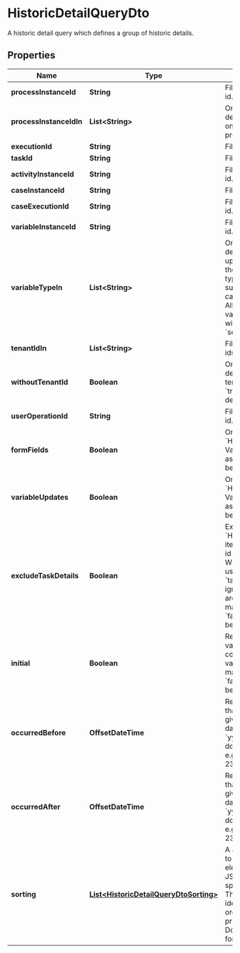

# HistoricDetailQueryDto

A historic detail query which defines a group of historic details.

## Properties

Name | Type | Description | Notes
------------ | ------------- | ------------- | -------------
**processInstanceId** | **String** | Filter by process instance id. |  [optional]
**processInstanceIdIn** | **List&lt;String&gt;** | Only include historic details which belong to one of the passed  process instance ids. |  [optional]
**executionId** | **String** | Filter by execution id. |  [optional]
**taskId** | **String** | Filter by task id. |  [optional]
**activityInstanceId** | **String** | Filter by activity instance id. |  [optional]
**caseInstanceId** | **String** | Filter by case instance id. |  [optional]
**caseExecutionId** | **String** | Filter by case execution id. |  [optional]
**variableInstanceId** | **String** | Filter by variable instance id. |  [optional]
**variableTypeIn** | **List&lt;String&gt;** | Only include historic details where the variable updates belong to one of the passed  list of variable types. A list of all supported variable types can be found [here](https://docs.camunda.org/manual/7.16/user-guide/process-engine/variables/#supported-variable-values). **Note:** All non-primitive variables are associated with the type &#x60;serializable&#x60;. |  [optional]
**tenantIdIn** | **List&lt;String&gt;** | Filter by a  list of tenant ids. |  [optional]
**withoutTenantId** | **Boolean** | Only include historic details that belong to no tenant. Value may only be &#x60;true&#x60;, as &#x60;false&#x60; is the default behavior. |  [optional]
**userOperationId** | **String** | Filter by a user operation id. |  [optional]
**formFields** | **Boolean** | Only include &#x60;HistoricFormFields&#x60;. Value may only be &#x60;true&#x60;, as &#x60;false&#x60; is the default behavior. |  [optional]
**variableUpdates** | **Boolean** | Only include &#x60;HistoricVariableUpdates&#x60;. Value may only be &#x60;true&#x60;, as &#x60;false&#x60; is the default behavior. |  [optional]
**excludeTaskDetails** | **Boolean** | Excludes all task-related &#x60;HistoricDetails&#x60;, so only items which have no task id set will be selected. When this parameter is used together with &#x60;taskId&#x60;, this call is ignored and task details are not excluded. Value may only be &#x60;true&#x60;, as &#x60;false&#x60; is the default behavior. |  [optional]
**initial** | **Boolean** | Restrict to historic variable updates that contain only initial variable values. Value may only be &#x60;true&#x60;, as &#x60;false&#x60; is the default behavior. |  [optional]
**occurredBefore** | **OffsetDateTime** | Restrict to historic details that occured before the given date (including the date). Default [format](https://docs.camunda.org/manual/7.16/reference/rest/overview/date-format/) &#x60;yyyy-MM-dd&#39;T&#39;HH:mm:ss.SSSZ&#x60;, e.g., 2013-01-23T14:42:45.000+0200. |  [optional]
**occurredAfter** | **OffsetDateTime** | Restrict to historic details that occured after the given date (including the date). Default [format](https://docs.camunda.org/manual/7.16/reference/rest/overview/date-format/) &#x60;yyyy-MM-dd&#39;T&#39;HH:mm:ss.SSSZ&#x60;, e.g., 2013-01-23T14:42:45.000+0200. |  [optional]
**sorting** | [**List&lt;HistoricDetailQueryDtoSorting&gt;**](HistoricDetailQueryDtoSorting.md) | A JSON array of criteria to sort the result by. Each element of the array is                     a JSON object that specifies one ordering. The position in the array                     identifies the rank of an ordering, i.e., whether it is primary, secondary,                     etc. Does not have an effect for the &#x60;count&#x60; endpoint. |  [optional]



